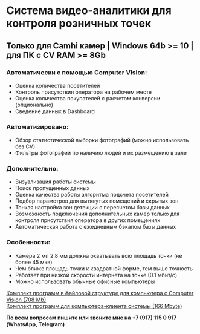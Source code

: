 # Система видео-аналитики для контроля розничных точек  
Только для Camhi камер | Windows 64b >= 10 | для ПК с CV RAM >= 8Gb  
---

### Автоматически с помощью Computer Vision:  
- Оценка количества посетителей
- Контроль присутствия оператора на рабочем месте
- Оценка количества покупателей с расчетом конверсии (опционально)
- Сведение данных в Dashboard

### Автоматизировано:  
- Обзор статистической выборки фотографий (можно использовать без CV)
- Фильтры фотографий по наличию людей и их размещению в зале

### Дополнительно:  
- Визуализация работы системы
- Поиск пропущенных данных
- Оценка качества работы алгоритма подсчета посетителей 
- Подбор параметров для вытянутых помещений и скрытых зон
- Тонкая настройка зон детекции с пересчетом базы данных
- Возможность подключения дополнительных камер только для
контроля присутствия оператора в других помещениях
- Автоматическая работа с ежедневным бэкапом базы данных

### Особенности:  
- Камера 2 мп 2.8 мм должна охватывать всю площадь точки (не более 45 мкв)
- Чем ближе площадь точки к квадратной форме, тем выше точность
- Работает при низкой скорости интернета на точке (0.1 мбит/с)
- Можно использовать обычные офисные компьютеры


[Комплект программ в файловой структуре для компьютера с Computer Vision (708 Mb)]( https://ipwificam.ru/wp-content/uploads/downloads/12_VA_PC_CV.rar)  
[Комплект программ для компьютера-клиента системы (166 Mbyte)]( https://ipwificam.ru/wp-content/uploads/downloads/13_VA_PC_client.rar)


**По всем вопросам пишите или звоните мне на +7 (917) 115 0 917 (WhatsApp, Telegram)**
